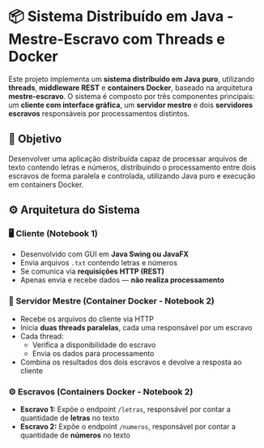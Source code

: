 # 📦 Sistema Distribuído em Java - Mestre-Escravo com Threads e Docker

Este projeto implementa um **sistema distribuído em Java puro**, utilizando **threads**, **middleware REST** e **containers Docker**, baseado na arquitetura **mestre-escravo**. O sistema é composto por três componentes principais: um **cliente com interface gráfica**, um **servidor mestre** e dois **servidores escravos** responsáveis por processamentos distintos.

## 🎯 Objetivo

Desenvolver uma aplicação distribuída capaz de processar arquivos de texto contendo letras e números, distribuindo o processamento entre dois escravos de forma paralela e controlada, utilizando Java puro e execução em containers Docker.

## ⚙️ Arquitetura do Sistema

### 🖥️ Cliente (Notebook 1)
- Desenvolvido com GUI em **Java Swing ou JavaFX**
- Envia arquivos `.txt` contendo letras e números
- Se comunica via **requisições HTTP (REST)**
- Apenas envia e recebe dados — **não realiza processamento**

### 🧠 Servidor Mestre (Container Docker - Notebook 2)
- Recebe os arquivos do cliente via HTTP
- Inicia **duas threads paralelas**, cada uma responsável por um escravo
- Cada thread:
  - Verifica a disponibilidade do escravo
  - Envia os dados para processamento
- Combina os resultados dos dois escravos e devolve a resposta ao cliente

### ⚙️ Escravos (Containers Docker - Notebook 2)
- **Escravo 1:** Expõe o endpoint `/letras`, responsável por contar a quantidade de **letras** no texto
- **Escravo 2:** Expõe o endpoint `/numeros`, responsável por contar a quantidade de **números** no texto
